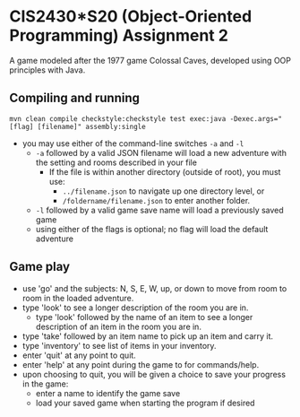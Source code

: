 # CIS2430*S20 (Object-Oriented Programming) Assignment 2

A game modeled after the 1977 game Colossal Caves, developed using OOP principles with Java.

## Compiling and running

`mvn clean compile checkstyle:checkstyle test exec:java -Dexec.args="[flag] [filename]" assembly:single`

* you may use either of the command-line switches `-a` and `-l`
  * `-a` followed by a valid JSON filename will load a new adventure with the setting and rooms described in your file
    * If the file is within another directory (outside of root), you must use:
      * `../filename.json` to navigate up one directory level, or
      * `/foldername/filename.json` to enter another folder.
  * `-l` followed by a valid game save name will load a previously saved game
  * using either of the flags is optional; no flag will load the default adventure

## Game play

* use 'go' and the subjects: N, S, E, W, up, or down to move from room to room in the loaded adventure.
* type 'look' to see a longer description of the room you are in.
  * type 'look' followed by the name of an item to see a longer description of an item in the room you are in.
* type 'take' followed by an item name to pick up an item and carry it.
* type 'inventory' to see list of items in your inventory.
* enter 'quit' at any point to quit.
* enter 'help' at any point during the game to for commands/help.
* upon choosing to quit, you will be given a choice to save your progress in the game:
  * enter a name to identify the game save
  * load your saved game when starting the program if desired
